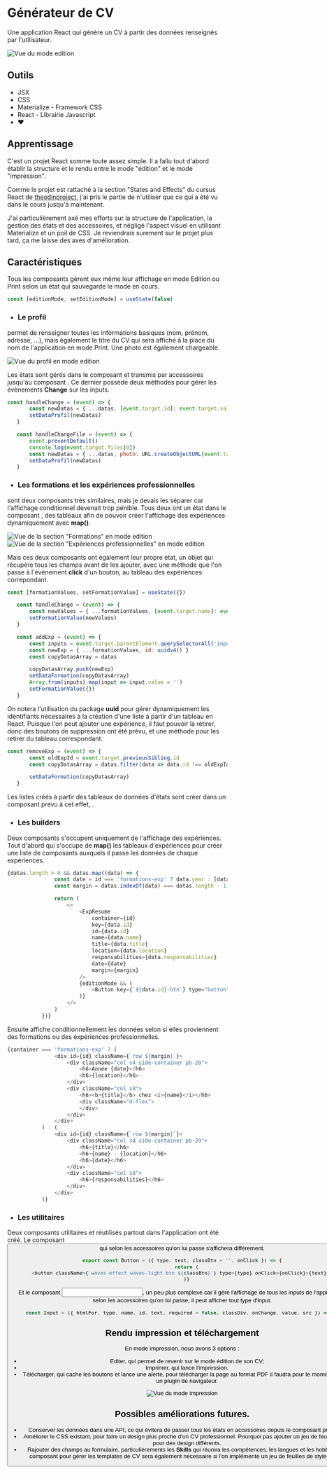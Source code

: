 # Générateur de CV

Une application React qui génère un CV à partir des données renseignés par l'utilisateur.

![Vue du mode edition](./src/assets/img/cv_generator-editmode.png)

## Outils

- JSX
- CSS
- Materialize - Framework CSS
- React - Librairie Javascript
- ❤️

## Apprentissage

C'est un projet React somme toute assez simple. Il a fallu tout d'abord établir la structure et le rendu entre le mode "édition" et le mode "impression".

Comme le projet est rattaché à la section "States and Effects" du cursus React de [theodinproject](https://www.theodinproject.com/paths/full-stack-ruby-on-rails/courses/react#states-and-effects), j'ai pris le partie de n'utiliser que ce qui a été vu dans le cours jusqu'à maintenant.

J'ai particulièrement axé mes efforts sur la structure de l'application, la gestion des états et des accessoires, et négligé l'aspect visuel en utilisant Materialize et un poil de CSS. Je reviendrais surement sur le projet plus tard, ça me laisse des axes d'amélioration.

## Caractéristiques

Tous les composants gèrent eux même leur affichage en mode Edition ou Print selon un état qui sauvegarde le mode en cours.
```js
const [editionMode, setEditionMode] = useState(false)
```

 - ### Le profil
 permet de renseigner toutes les informations basiques (nom, prénom, adresse, ...), mais également le titre du CV qui sera affiché à la place du nom de l'application en mode Print. Une photo est également chargeable.

 ![Vue du profil en mode edition](./src/assets/img/cv_generator-profil.png)

 Les états sont gérés dans le composant **<App/>** et transmis par accessoires jusqu'au composant **<Profil/>**. Ce dernier possède deux méthodes pour gérer les évènements **Change** sur les inputs.
 ```js
 const handleChange = (event) => {
        const newDatas = { ...datas, [event.target.id]: event.target.value }
        setDataProfil(newDatas)
    }

    const handleChangeFile = (event) => {
        event.preventDefault()
        console.log(event.target.files[0])
        const newDatas = { ...datas, photo: URL.createObjectURL(event.target.files[0]) }
        setDataProfil(newDatas)
    }
 ```
 - ### Les formations et les expériences professionnelles
 sont deux composants très similaires, mais je devais les séparer car l'affichage conditionnel devenait trop pénible. Tous deux ont un état dans le composant **<App/>**, des tableaux afin de pouvoir créer l'affichage des expériences dynamiquement avec **map()**.
 
 ![Vue de la section "Formations" en mode edition](./src/assets/img/cv_generator-formation.png)
 ![Vue de la section "Expériences professionnelles" en mode edition](./src/assets/img/cv_generator-experiences_pro.png)
 
 Mais ces deux composants ont également leur propre état, un objet qui récupère tous les champs avant de les ajouter, avec une méthode que l'on passe à l'évènement **click** d'un bouton, au tableau des expériences correpondant.
 ```js
 const [formationValues, setFormationValue] = useState({})

    const handleChange = (event) => {
        const newValues = { ...formationValues, [event.target.name]: event.target.value }
        setFormationValue(newValues)
    }

    const addExp = (event) => {
        const inputs = event.target.parentElement.querySelectorAll('input')
        const newExp = { ...formationValues, id: uuidv4() }
        const copyDatasArray = datas

        copyDatasArray.push(newExp)
        setDataFormation(copyDatasArray)
        Array.from(inputs).map(input => input.value = '')
        setFormationValue({})
    }
 ```
 On notera l'utilisation du package **uuid** pour gérer dynamiquement les identifiants nécessaires à la création d'une liste à partir d'un tableau en React. Puisque l'on peut ajouter une expérience, il faut pouvoir la retirer, donc des boutons de suppression ont été prévu, et une méthode pour les retirer du tableau correspondant.
 ```js
 const removeExp = (event) => {
        const oldExpId = event.target.previousSibling.id
        const copyDatasArray = datas.filter(data => data.id !== oldExpId)

        setDataFormation(copyDatasArray)
    }
 ```
 Les listes créés à partir des tableaux de données d'états sont créer dans un composant prévu à cet effet, **<ExpContainer/>**.
 - ### Les builders
 Deux composants s'occupent uniquement de l'affichage des expériences. Tout d'abord **<ExpContainer/>** qui s'occupe de **map()** les tableaux d'expériences pour créer une liste de composants **<ExpResume/>** auxquels il passe les données de chaque expériences.
 ```js
 {datas.length > 0 && datas.map((data) => {
                const date = id === 'formations-exp' ? data.year : [data.startDate, data.endDate]
                const margin = datas.indexOf(data) === datas.length - 1 ? 'mb-0' : ''

                return (
                    <>
                        <ExpResume
                            container={id}
                            key={data.id}
                            id={data.id}
                            name={data.name}
                            title={data.title}
                            location={data.location}
                            responsabilities={data.responsabilities}
                            date={date}
                            margin={margin}
                        />
                        {editionMode && (
                            <Button key={`${data.id}-btn`} type="button" text="Supprimer" onClick={removeExp} />
                        )}
                    </>
                )
            })}
 ```
 Ensuite **<ExpResume/>** affiche conditionnellement les données selon si elles proviennent des formations ou des expériences professionnelles.
 ```js
 {container === 'formations-exp' ? (
                <div id={id} className={`row ${margin}`}>
                    <div className="col s4 side-container pb-20">
                        <h6>Année {date}</h6>
                        <h6>{location}</h6>
                    </div>
                    <div className="col s8">
                        <h6><b>{title}</b> chez <i>{name}</i></h6>
                        <div className="d-flex">
                        </div>
                    </div>
                </div>
            ) : (
                <div id={id} className={`row ${margin}`}>
                    <div className="col s4 side-container pb-20">
                        <h6>{title}</h6>
                        <h6>{name} - {location}</h6>
                        <h6>{date}</h6>
                    </div>
                    <div className="col s8">
                        <h6>{responsabilities}</h6>
                    </div>
                </div>
            )}
 ```
 - ### Les utilitaires
 Deux composants utilitaires et réutilisés partout dans l'application ont été créé. Le composant **<Button/>** qui selon les accessoires qu'on lui passe s'affichera différement.
 ```js
 export const Button = ({ type, text, classBtn = '', onClick }) => {
    return (
        <button className={`waves-effect waves-light btn ${classBtn}`} type={type} onClick={onClick}>{text}</button>
    )}
 ```
 Et le composant **<Input/>**, un peu plus complexe car il gère l'affichage de tous les inputs de l'application, selon les accessoires qu'on lui passe, il peut afficher tout type d'input.
 ```js
 const Input = ({ htmlFor, type, name, id, text, required = false, classDiv, onChange, value, src }) => {}
 ```

## Rendu impression et téléchargement

En mode impression, nous avons 3 options :
- Editer, qui permet de revenir sur le mode édition de son CV;
- Imprimer, qui lance l'impression.
- Télécharger, qui cache les boutons et lance une alerte, pour télécharger la page au format PDF il faudra pour le moment utiliser un plugin de navigateur.

![Vue du mode impression](./src/assets/img/cv_generator-printmode.png)

## Possibles améliorations futures.

- Conserver les données dans une API, ce qui évitera de passer tous les états en accessoires depuis le composant principal.
- Améliorer le CSS existant, pour faire un design plus proche d'un CV professionnel. Pourquoi pas ajouter un jeu de feuilles CSS pour des design différents.
- Rajouter des champs au formulaire, particulièrements les **Skills** qui réunira les compétences, les langues et les hobbies. Un composant pour gérer les templates de CV sera également nécessaire si l'on implémente un jeu de feuilles de styles CSS.